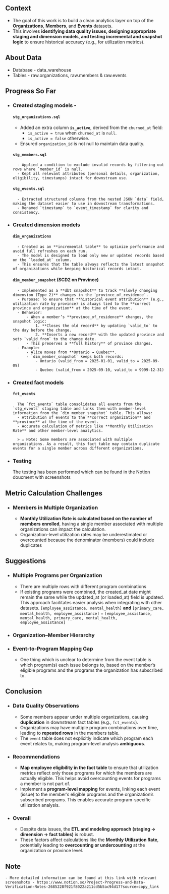 ## Context
- The goal of this work is to build a clean analytics layer on top of the **Organizations**, **Members**, and **Events** datasets.
- This involves **identifying data quality issues, designing appropriate staging and dimension models, and testing incremental and snapshot logic** to ensure historical accuracy (e.g., for utilization metrics).

## About Data
- Database - data_warehouse
- Tables - raw.organizations, raw.members & raw.events

## Progress So Far
- ### Created staging models - 
    #### `stg_organizations.sql`
    - Added an extra column **`is_active`**, derived from the `churned_at` field:
        - `is_active = true` when `churned_at` is `null`.
        - `is_active = false` otherwise.
    - Ensured `organization_id` is not null to maintain data quality.

    #### `stg_members.sql`
        - Applied a condition to exclude invalid records by filtering out rows where `member_id` is null.
        - Kept all relevant attributes (personal details, organization, eligibility, timestamps) intact for downstream use.

    #### `stg_events.sql`
        - Extracted structured columns from the nested JSON `data` field, making the dataset easier to use in downstream transformations.
        - Renamed `timestamp` to `event_timestamp` for clarity and consistency.

- ### Created dimension models
    #### `dim_organizations`
        - Created as an **incremental table** to optimize performance and avoid full refreshes on each run.
        - The model is designed to load only new or updated records based on the `loaded_at` column.
        - This ensures that the table always reflects the latest snapshot of organizations while keeping historical records intact.

    #### `dim_member_snapshot` (SCD2 on Province)
        - Implemented as a **dbt snapshot** to track **slowly changing dimension (Type 2)** changes in the `province_of_residence`.
        - Purpose: To ensure that **historical event attribution** (e.g., utilization rate by province) is always tied to the **correct province and organization** at the time of the event.
        - Behavior:
            - When a member’s **province_of_residence** changes, the snapshot logic:
                1. **Closes the old record** by updating `valid_to` to the day before the change.
                2. **Inserts a new record** with the updated province and sets `valid_from` to the change date.
            - This preserves a **full history** of province changes.
        - Example:
            - Alice moves from **Ontario → Quebec**.
            - `dim_member_snapshot` keeps both records:
                - Ontario (valid_from = 2025-01-01, valid_to = 2025-09-09)
                - Quebec (valid_from = 2025-09-10, valid_to = 9999-12-31)

- ### Created fact models
    #### `fct_events`
        The `fct_events` table consolidates all events from the `stg_events` staging table and links them with member-level information from the `dim_member_snapshot` table. This allows:
        - Attribution of events to the **correct organization** and **province** at the time of the event.
        - Accurate calculation of metrics like **Monthly Utilization Rate** and other member-level analytics.
            
        > ⚠️ Note: Some members are associated with multiple organizations. As a result, this fact table may contain duplicate events for a single member across different organizations.

 - ### Testing
    The testing has been performed which can be found in the Notion doucment with screenshots


## Metric Calculation Challenges
- ### Members in Multiple Organization
    - **Monthly Utilization Rate is calculated based on the number of members enrolled**, having a single member associated with multiple organizations can impact the calculation. 
    - Organization-level utilization rates may be underestimated or overcounted because the denominator (members) could include duplicates

## Suggestions
- ### Multiple Programs per Organization
    - There are multiple rows with different program combinations
    - If existing programs were combined, the created_at date might remain the same while the updated_at (or loaded_at) field is updated. This approach facilitates easier analysis when integrating with other datasets.
        `[employee_assistance, mental_health]` **and** `[primary_care, mental_health, employee_assistance]` = `[employee_assistance, mental_health, primary_care, mental_health, employee_assistance]`

- ### Organization–Member Hierarchy

- ### Event-to-Program Mapping Gap
    - One thing which is unclear to determine from the event table is which program(s) each issue belongs to, based on the member’s eligible programs and the programs the organization has subscribed to.

## Conclusion
- ### Data Quality Observations
    - Some members appear under multiple organizations, causing **duplication** in downstream fact tables (e.g., `fct_events`).
    - Organizations may have multiple program combinations over time, leading to **repeated rows** in the members table.
    - The `event` table does not explicitly indicate which program each event relates to, making program-level analysis **ambiguous**.

- ### Recommendations
    - **Map employee eligibility in the fact table** to ensure that utilization metrics reflect only those programs for which the members are actually eligible. This helps avoid overcounting events for programs a member is not part of.
    - Implement a **program-level mapping** for events, linking each event (issue) to the member’s eligible programs and the organization’s subscribed programs. This enables accurate program-specific utilization analysis.

- ### Overall
    - Despite data issues, the **ETL and modeling approach (staging → dimension → fact tables)** is robust.
    - These factors affect calculations like the **Monthly Utilization Rate**, potentially leading to **overcounting or undercounting** at the organization or province level.

## Note 
    - More detailed information can be found at this link with relevant screenshots - https://www.notion.so/Project-Progress-and-Data-Verification-Notes-2685228f921f8022a211cd5b5ac94d17?source=copy_link